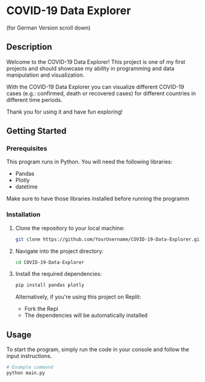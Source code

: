# COVID-19 Data Explorer
(for German Version scroll down)
## Description
Welcome to the COVID-19 Data Explorer!
This project is one of my first projects and should showcase my ability in programming and data manipulation and visualization. 

With the COVID-19 Data Explorer you can visualize different COVID-19 cases (e.g.: confirmed, death or recovered cases) for different countries in different time periods.

Thank you for using it and have fun exploring!

## Getting Started

### Prerequisites
This program runs in Python.
You will need the following libraries:
- Pandas
- Plotly
- datetime
  
Make sure to have those libraries installed before running the programm

### Installation
1. Clone the repository to your local machine:
    ```bash
    git clone https://github.com/YourUsername/COVID-19-Data-Explorer.git
    ```
2. Navigate into the project directory:
    ```bash
    cd COVID-19-Data-Explorer
    ```
3. Install the required dependencies:
    ```bash
    pip install pandas plotly
    ```
   
   Alternatively, if you're using this project on Replit:
   - Fork the Repl
   - The dependencies will be automatically installed


## Usage
To start the program, simply run the code in your console and follow the input instructions.
```bash
# Example command
python main.py
